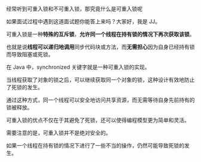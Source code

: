 经常听到可重入锁和不可重入锁，那究竟什么是可重入锁呢



如果面试过程中遇到这道面试题你能答上来吗？大家好，我是 JJ。



可重入锁是一种**特殊的互斥锁**，**允许同一个线程在持有锁的情况下再次获取该锁**。



也就是说**线程可以递归地调用**同步代码块或方法，而**无需担心**因为自身已经持有锁而导致阻塞或死锁。



在 Java 中，synchronized 关键字就是一种可重入锁的实现。



当线程获取了对象的锁之后，可以继续获取同一个对象的锁，这种设计有效地防止了死锁的发生。



通过这种方式，同一个线程可以安全地访问共享资源，而无需等待自身先前持有的锁被释放。



可重入锁的优点不仅在于其避免了死锁，还可以使得编程模型更为简单和灵活。



需要注意的是，可重入锁并不是绝对安全的。



如果一个线程在持有锁的情况下进行了一些不当的操作，仍然可能导致死锁的发生。


